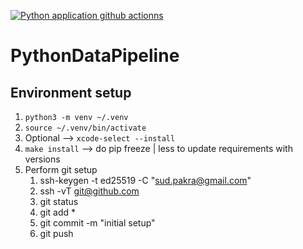 [![Python application github actionns](https://github.com/SudarshanPakrashi/PythonDataPipeline/actions/workflows/aws.yml/badge.svg)](https://github.com/SudarshanPakrashi/PythonDataPipeline/actions/workflows/aws.yml)

# PythonDataPipeline

## Environment setup
1. `python3 -m venv ~/.venv`
2. `source ~/.venv/bin/activate`
3. Optional --> `xcode-select --install`
4. `make install` --> do pip freeze | less to update requirements with versions
5. Perform git setup
   1. ssh-keygen -t ed25519 -C "sud.pakra@gmail.com" 
   2. ssh -vT git@github.com
   3. git status
   4. git add *
   5. git commit -m "initial setup"
   6. git push
